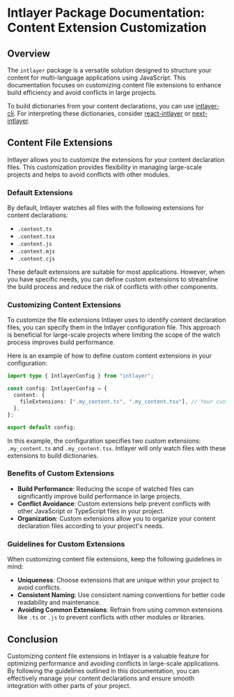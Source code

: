 # Intlayer Package Documentation: Content Extension Customization

## Overview

The `intlayer` package is a versatile solution designed to structure your content for multi-language applications using JavaScript. This documentation focuses on customizing content file extensions to enhance build efficiency and avoid conflicts in large projects.

To build dictionaries from your content declarations, you can use [intlayer-cli](https://github.com/aypineau/intlayer/blob/main/packages/intlayer-cli/readme_en.md). For interpreting these dictionaries, consider [react-intlayer](https://github.com/aypineau/intlayer/blob/main/packages/react-intlayer/readme_en.md) or [next-intlayer](https://github.com/aypineau/intlayer/blob/main/packages/next-intlayer/readme_en.md).

## Content File Extensions

Intlayer allows you to customize the extensions for your content declaration files. This customization provides flexibility in managing large-scale projects and helps to avoid conflicts with other modules.

### Default Extensions

By default, Intlayer watches all files with the following extensions for content declarations:

- `.content.ts`
- `.content.tsx`
- `.content.js`
- `.content.mjs`
- `.content.cjs`

These default extensions are suitable for most applications. However, when you have specific needs, you can define custom extensions to streamline the build process and reduce the risk of conflicts with other components.

### Customizing Content Extensions

To customize the file extensions Intlayer uses to identify content declaration files, you can specify them in the Intlayer configuration file. This approach is beneficial for large-scale projects where limiting the scope of the watch process improves build performance.

Here is an example of how to define custom content extensions in your configuration:

```typescript
import type { IntlayerConfig } from "intlayer";

const config: IntlayerConfig = {
  content: {
    fileExtensions: [".my_content.ts", ".my_content.tsx"], // Your custom extensions
  },
};

export default config;
```

In this example, the configuration specifies two custom extensions: `.my_content.ts` and `.my_content.tsx`. Intlayer will only watch files with these extensions to build dictionaries.

### Benefits of Custom Extensions

- **Build Performance**: Reducing the scope of watched files can significantly improve build performance in large projects.
- **Conflict Avoidance**: Custom extensions help prevent conflicts with other JavaScript or TypeScript files in your project.
- **Organization**: Custom extensions allow you to organize your content declaration files according to your project's needs.

### Guidelines for Custom Extensions

When customizing content file extensions, keep the following guidelines in mind:

- **Uniqueness**: Choose extensions that are unique within your project to avoid conflicts.
- **Consistent Naming**: Use consistent naming conventions for better code readability and maintenance.
- **Avoiding Common Extensions**: Refrain from using common extensions like `.ts` or `.js` to prevent conflicts with other modules or libraries.

## Conclusion

Customizing content file extensions in Intlayer is a valuable feature for optimizing performance and avoiding conflicts in large-scale applications. By following the guidelines outlined in this documentation, you can effectively manage your content declarations and ensure smooth integration with other parts of your project.
